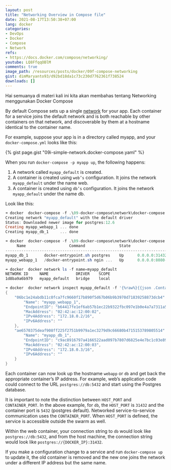 ```yaml
---
layout: post
title: "Networking Overview in Compose file"
date: 2021-08-17T13:50:38+07:00
lang: docker
categories:
- DevOps
- Docker
- Compose
- Network
refs: 
- https://docs.docker.com/compose/networking/
youtube: LQ8FfqqOBlM
comments: true
image_path: /resources/posts/docker/09f-compose-networking
gist: dimMaryanto93/d92bd18da1c73c230d7762361f738524
downloads: []
---
```


Hai semuanya di materi kali ini kita akan membahas tentang Networking menggunakan Docker Compose

By default Compose sets up a single [network](https://docs.docker.com/engine/reference/commandline/network_create/) for your app. Each container for a service joins the default network and is both reachable by other containers on that network, and discoverable by them at a hostname identical to the container name.

For example, suppose your app is in a directory called myapp, and your `docker-compose.yml` looks like this:

{% gist page.gist "09i-simple-network.docker-compose.yaml" %}

When you run `docker-compose -p myapp up`, the following happens:

1. A network called `myapp_default` is created.
2. A container is created using `web’s` configuration. It joins the network `myapp_default` under the name web.
3. A container is created using `db’s` configuration. It joins the network `myapp_default` under the name db.

Look like this:

```powershell
➜ docker  docker-compose -f .\09-docker-compose\network\docker-compose.yaml -p myapp up -d
Creating network "myapp_default" with the default driver
Status: Downloaded newer image for postgres:12.6
Creating myapp_webapp_1 ... done
Creating myapp_db_1     ... done

➜ docker  docker-compose -f .\09-docker-compose\network\docker-compose.yaml -p myapp ps
     Name                   Command               State                  Ports
----------------------------------------------------------------------------------------------
myapp_db_1       docker-entrypoint.sh postgres    Up      0.0.0.0:31432->5432/tcp,:::5432->5432/tcp
myapp_webapp_1   /docker-entrypoint.sh ngin ...   Up      0.0.0.0:8080->80/tcp,:::80->80/tcp

➜ docker  docker network ls -f name=myapp_default
NETWORK ID     NAME            DRIVER    SCOPE
1d8ba9a6b979   myapp_default   bridge    local

➜ docker  docker network inspect myapp_default -f '{%raw%}{{json .Containers}}{%endraw%}' | python -m json.tool
{
    "06bc1e24abdb11c0fca7fc9660f17b890f5d67b06b9b3970d71839258873dcb4": {
        "Name": "myapp_webapp_1",
        "EndpointID": "b64417fe1ef6ab57b1ec22b9322fbc097e1b0e4a7a7311a58b46e224a380fecd",
        "MacAddress": "02:42:ac:12:00:02",
        "IPv4Address": "172.18.0.2/16",
        "IPv6Address": ""
    },
    "ae6570375deaf908ff225f2751b9979a1ec3279d9c66680b4715153789805514": {
        "Name": "myapp_db_1",
        "EndpointID": "c9ac8916797a4166522aad097b7807d6825e4e7bc1c03e8992d67bd3c61cbb1a",
        "MacAddress": "02:42:ac:12:00:03",
        "IPv4Address": "172.18.0.3/16",
        "IPv6Address": ""
    }
}
```

Each container can now look up the hostname `webapp` or `db` and get back the appropriate container’s IP address. For example, web’s application code could connect to the URL `postgres://db:5432` and start using the Postgres database. 

It is important to note the distinction between `HOST_PORT` and `CONTAINER_PORT`. In the above example, for `db`, the `HOST_PORT` is `31432` and the container port is `5432` (postgres default). Networked service-to-service communication uses the `CONTAINER_PORT`. When `HOST_PORT` is defined, the service is accessible outside the swarm as well.

Within the web container, your connection string to `db` would look like `postgres://db:5432`, and from the host machine, the connection string would look like `postgres://{DOCKER_IP}:31432`.

If you make a configuration change to a service and run `docker-compose up` to update it, the old container is removed and the new one joins the network under a different IP address but the same name. 